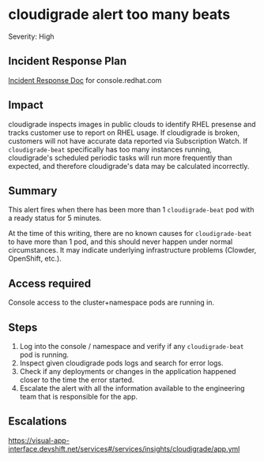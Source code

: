 # cloudigrade alert too many beats

Severity: High

## Incident Response Plan

[Incident Response Doc](https://docs.google.com/document/d/1AyEQnL4B11w7zXwum8Boty2IipMIxoFw1ri1UZB6xJE) for console.redhat.com

## Impact

cloudigrade inspects images in public clouds to identify RHEL presense and tracks customer use to report on RHEL usage. If cloudigrade is broken, customers will not have accurate data reported via Subscription Watch. If `cloudigrade-beat` specifically has too many instances running, cloudigrade's scheduled periodic tasks will run more frequently than expected, and therefore cloudigrade's data may be calculated incorrectly.

## Summary

This alert fires when there has been more than 1 `cloudigrade-beat` pod with a ready status for 5 minutes.

At the time of this writing, there are no known causes for `cloudigrade-beat` to have more than 1 pod, and this should never happen under normal circumstances. It may indicate underlying infrastructure problems (Clowder, OpenShift, etc.).

## Access required

Console access to the cluster+namespace pods are running in.

## Steps

1. Log into the console / namespace and verify if any `cloudigrade-beat` pod is running.
2. Inspect given cloudigrade pods logs and search for error logs.
3. Check if any deployments or changes in the application happened closer to the time the error started.
4. Escalate the alert with all the information available to the engineering team that is responsible for the app.

## Escalations

https://visual-app-interface.devshift.net/services#/services/insights/cloudigrade/app.yml
